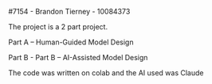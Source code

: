 #7154 - Brandon Tierney - 10084373

The project is a 2 part project. 

Part A – Human-Guided Model Design

Part B - Part B – AI-Assisted Model Design

The code was written on colab and the AI used was Claude
